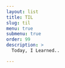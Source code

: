 ```yaml
---
layout: list
title: TIL
slug: til
menu: true
submenu: true
order: 99
description: >
  Today, I Learned..

---
```

